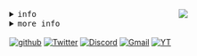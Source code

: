 <img align="right" src="https://user-images.githubusercontent.com/67634565/125792404-8feb3087-2884-42c8-9432-024879a9b3fc.gif" width='200' >
<!-- <p align="center"><img src="https://user-images.githubusercontent.com/67634565/123535664-dcf83700-d742-11eb-84ee-e0663dd167b5.png" width='500'></p> -->
<!-- <a href="#"><img alt="Counter" src="https://visitor-badge.glitch.me/badge?page_id=umgbhalla.visitor-badge"/></a> -->
<!-- <a href="https://github.com/umgbhalla"><img alt="GHstars" src="https://img.shields.io/github/stars/umgbhalla?affiliations=OWNER%2CCOLLABORATOR&label=GH%20stars" /></a> -->
<!-- <a href="https://dev.to/umgbhalla"><img alt="dev.to" src="https://img.shields.io/badge/DEV.TO-umgbhalla-black?logoColor=fbf1c7&color=fbf1c7&logo=dev.to&" /></a> -->
<details>
  <summary><kbd>info</kbd></summary>
<h2><img  alt="huin" height="24px" src="https://cdn.discordapp.com/emojis/766456038530482177.gif?size=64 "/>  Proficient </h2>
<p><img  alt="Shell" height="32px" src="./media/shell.png"/>
<img  alt="C++" height="32px" src="./media/cpp.png"/>
<img  alt="C" height="32px" src="./media/c.png"/>
<img  alt="Python" height="32px" src="./media/python.png"/>
<img  alt="Figma" height="32px" src="./media/figma.png"/>
 </p>
<h2><img  alt="huin" height="24px" src="https://cdn.discordapp.com/emojis/900134038352842772.png"/> Learning  </h2>
<p><img  alt="Rust" height="32px" src="./media/rust.png"/>
<!-- <img  alt="JS" height="32px" src="./media/js.png"/> -->
<img  alt="Deno" height="32px" src="./media/deno.png"/>
<!-- <img  alt="Node js" height="32px" src="./media/node.png"/> -->
<!-- <img  alt="Flutter" height="32px" src="./media/flutter.png"/> -->
<img  alt="Docker" height="32px" src="./media/docker.png"/>
<img  alt="Lua" height="32px" src="./media/lua.png"/>
</p>
<h2><img  alt="huin" height="24px" src="https://cdn.discordapp.com/emojis/857448621020413961.gif?size=60 "/>  Tools </h2>
<p><img  alt="Endeavour OS" height="32px" src="./media/endevour.png"/>
<img  alt="Alacritty" height="32px" src="./media/alacritty.png"/>
<img  alt="Nvim" height="32px" src="./media/nvim.png"/>
<img  alt="Raspberry pi" height="32px" src="./media/rbpi.png"/>
<img  alt="Vscode" height="32px" src="./media/vscode.png"/>
</p>
<p align="left"><img src="https://github.com/umgbhalla/umgbhalla/blob/main/isocalendar.svg" alt="isocalendar" width="50%"></p>
 </details>
<details>
 <summary><kbd>more info</kbd></summary>
<img  src="https://activity-graph.herokuapp.com/graph?username=umgbhalla&bg_color=0D1117&color=e4e2e2&line=fafafa&point=f4f2f2&area=true&hide_border=true" width='100%' />
<!-- <a href="https://github.com/anuraghazra/github-readme-stats">
<img src="https://github-readme-stats.vercel.app/api?username=umgbhalla&count_private=true&show_icons=true&theme=nightowl&hide_border=true"  height='200px'/>
</a> -->

<!-- <a href="https://github.com/anuraghazra/github-readme-stats">
<img src="https://github-readme-stats.vercel.app/api/top-langs/?username=umgbhalla&theme=nightowl&hide_border=true" height='100' />
</a> -->
   

<!-- 
![Metrics](https://metrics.lecoq.io/umgbhalla?template=classic&isocalendar=1&introduction=1&languages=1&habits=1&activity=1&projects=1&isocalendar.duration=full-year&languages.limit=8&languages.sections=most-used&languages.colors=github&languages.threshold=0%25&languages.indepth=false&languages.recent.load=300&languages.recent.days=14&introduction.title=true&habits.from=200&habits.days=14&habits.facts=true&habits.charts=false&projects.limit=4&projects.descriptions=false&activity.limit=5&activity.load=300&activity.days=14&activity.filter=all&activity.visibility=all&activity.timestamps=false&config.timezone=Asia%2FKolkata)
 -->
   <a href="https://github.com/umgbhalla/dotstow">
      <h3>Current Rice</h3>
<p align="left"><img src="https://user-images.githubusercontent.com/67634565/140522097-77e30707-03d1-4a95-9c46-3842fa60de06.png" width='100%'/></p></a>
<p align="leftr"><img src="https://github.com/umgbhalla/umgbhalla/blob/main/github-metrics.svg" alt="Metrics" width="100%">
  </p> 
 </details>
<!--  <a href="https://github.com/umgbhalla/dotstow">
  <img alt="@umgbhalla/dotstow" src="https://github-readme-stats.vercel.app/api/pin/?username=umgbhalla&repo=dotstow&theme=github_dark" />
</a>   -->
<br>
<!-- <h5>Socials </h5> -->
<a href="https://github.com/login?return_to=https%3A%2F%2Fgithub.com%2Fumgbhalla%2F"><img alt="github" src="https://img.shields.io/github/followers/umgbhalla?label=umgbhalla&style=social"/></a>
<a href="https://twitter.com/intent/follow?&screen_name=umgbhalla"><img alt="Twitter" src="https://img.shields.io/twitter/follow/umgbhalla?&logo=twitter" /></a>
<a href="https://discord.gg/Gjer4f38dD"><img alt="Discord" src="https://img.shields.io/discord/801057122115911710?color=indigo&logo=Discord&logoColor=blue"/></a>
<a href="mailto:umg.bhalla88@gmail.com"><img alt="Gmail" src="https://img.shields.io/badge/Email-Contact-indigo?logo=gmail" /></a>
<a href="https://www.youtube.com/channel/UClhiSfULj1FgkKS8FLEy3Jw"><img alt="YT" src="https://img.shields.io/badge/Youtube-umangbhalla-indigo?logo=youtube&logoColor=red" /></a>
